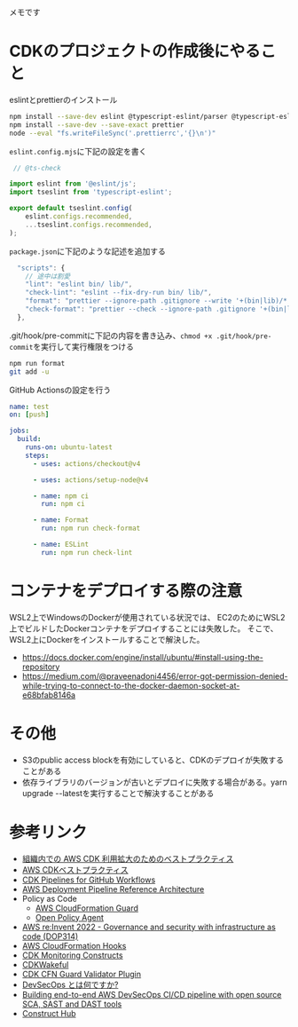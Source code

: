 メモです

# CDKのプロジェクトの作成後にやること

eslintとprettierのインストール
```bash
npm install --save-dev eslint @typescript-eslint/parser @typescript-eslint/eslint-plugin typescript-eslint
npm install --save-dev --save-exact prettier
node --eval "fs.writeFileSync('.prettierrc','{}\n')"
```
`eslint.config.mjs`に下記の設定を書く
```typescript
 // @ts-check

import eslint from '@eslint/js';
import tseslint from 'typescript-eslint';

export default tseslint.config(
    eslint.configs.recommended,
    ...tseslint.configs.recommended,
);
```
`package.json`に下記のような記述を追加する

```js
  "scripts": {
    // 途中は割愛
    "lint": "eslint bin/ lib/",
    "check-lint": "eslint --fix-dry-run bin/ lib/",
    "format": "prettier --ignore-path .gitignore --write '+(bin|lib)/*.+(js|ts|json)'",
    "check-format": "prettier --check --ignore-path .gitignore '+(bin|lib)/*.+(js|ts|json)'"
  },
```

.git/hook/pre-commitに下記の内容を書き込み、`chmod +x .git/hook/pre-commit`を実行して実行権限をつける
```bash
npm run format
git add -u
```

GitHub Actionsの設定を行う
```yaml
name: test 
on: [push]

jobs:
  build:
    runs-on: ubuntu-latest
    steps:
      - uses: actions/checkout@v4

      - uses: actions/setup-node@v4

      - name: npm ci
        run: npm ci

      - name: Format
        run: npm run check-format

      - name: ESLint
        run: npm run check-lint
```

# コンテナをデプロイする際の注意

WSL2上でWindowsのDockerが使用されている状況では、
EC2のためにWSL2上でビルドしたDockerコンテナをデプロイすることには失敗した。
そこで、WSL2上にDockerをインストールすることで解決した。

* https://docs.docker.com/engine/install/ubuntu/#install-using-the-repository
* https://medium.com/@praveenadoni4456/error-got-permission-denied-while-trying-to-connect-to-the-docker-daemon-socket-at-e68bfab8146a

# その他

* S3のpublic access blockを有効にしていると、CDKのデプロイが失敗することがある
* 依存ライブラリのバージョンが古いとデプロイに失敗する場合がある。yarn upgrade --latestを実行することで解決することがある

# 参考リンク

* [組織内での AWS CDK 利用拡大のためのベストプラクティス](https://aws.amazon.com/jp/blogs/news/best-practices-for-scaling-aws-cdk-adoption-within-your-organization/)
* [AWS CDKベストプラクティス](https://docs.aws.amazon.com/ja_jp/prescriptive-guidance/latest/best-practices-cdk-typescript-iac/best-practices.html)
* [CDK Pipelines for GitHub Workflows](https://github.com/cdklabs/cdk-pipelines-github)
* [AWS Deployment Pipeline Reference Architecture](https://pipelines.devops.aws.dev/application-pipeline/index.html)
* Policy as Code
  * [AWS CloudFormation Guard](https://github.com/aws-cloudformation/cloudformation-guard)
  * [Open Policy Agent](https://github.com/open-policy-agent/opa)
* [AWS re:Invent 2022 - Governance and security with infrastructure as code (DOP314) ](https://www.youtube.com/watch?v=7cYzYWcDyiM)
* [AWS CloudFormation Hooks](https://docs.aws.amazon.com/ja_jp/cloudformation-cli/latest/hooks-userguide/what-is-cloudformation-hooks.html)
* [CDK Monitoring Constructs](https://github.com/cdklabs/cdk-monitoring-constructs)
* [CDKWakeful](https://github.com/aws-samples/cdk-wakeful)
* [CDK CFN Guard Validator Plugin](https://github.com/cdklabs/cdk-validator-cfnguard)
* [DevSecOps とは何ですか?](https://aws.amazon.com/jp/what-is/devsecops/)
* [Building end-to-end AWS DevSecOps CI/CD pipeline with open source SCA, SAST and DAST tools](https://aws.amazon.com/jp/blogs/devops/building-end-to-end-aws-devsecops-ci-cd-pipeline-with-open-source-sca-sast-and-dast-tools/)
* [Construct Hub](https://constructs.dev/)